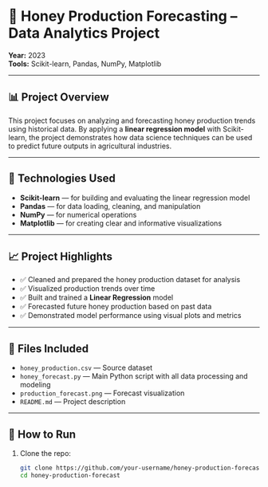 # 🍯 Honey Production Forecasting – Data Analytics Project

**Year:** 2023  
**Tools:** Scikit-learn, Pandas, NumPy, Matplotlib  

---

## 📊 Project Overview

This project focuses on analyzing and forecasting honey production trends using historical data. By applying a **linear regression model** with Scikit-learn, the project demonstrates how data science techniques can be used to predict future outputs in agricultural industries.

---

## 🔧 Technologies Used

- **Scikit-learn** — for building and evaluating the linear regression model
- **Pandas** — for data loading, cleaning, and manipulation
- **NumPy** — for numerical operations
- **Matplotlib** — for creating clear and informative visualizations

---

## 📈 Project Highlights

- ✅ Cleaned and prepared the honey production dataset for analysis
- ✅ Visualized production trends over time
- ✅ Built and trained a **Linear Regression** model
- ✅ Forecasted future honey production based on past data
- ✅ Demonstrated model performance using visual plots and metrics

---

## 📁 Files Included

- `honey_production.csv` — Source dataset
- `honey_forecast.py` — Main Python script with all data processing and modeling
- `production_forecast.png` — Forecast visualization
- `README.md` — Project description

---

## 🚀 How to Run

1. Clone the repo:
   ```bash
   git clone https://github.com/your-username/honey-production-forecast.git
   cd honey-production-forecast
